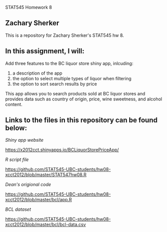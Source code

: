  STAT545 Homework 8
## Zachary Sherker

This is a repository for Zachary Sherker's STAT545 hw 8.

## In this assignment, I will:

Add three features to the BC liquor store shiny app, inlcuding:
1) a description of the app
2) the option to select multiple types of liquor when filtering
3) the option to sort search results by price

This app allows you to search products sold at BC liquor stores and provides data such as country of origin, price, wine sweetness, and alcohol content.

## Links to the files in this repository can be found below:

*Shiny app website*

https://x2012cct.shinyapps.io/BCLiquorStorePriceApp/

*R script file*

https://github.com/STAT545-UBC-students/hw08-xcct2012/blob/master/STAT547hw08.R

*Dean's origional code*

https://github.com/STAT545-UBC-students/hw08-xcct2012/blob/master/bcl/app.R

*BCL dataset*

https://github.com/STAT545-UBC-students/hw08-xcct2012/blob/master/bcl/bcl-data.csv
